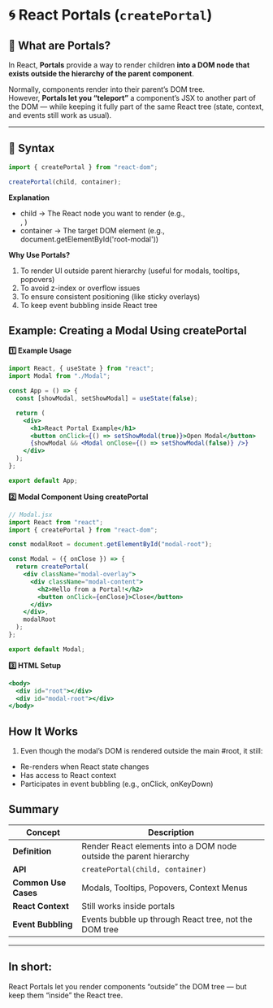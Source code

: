 # 🌀 React Portals (`createPortal`)

## 📘 What are Portals?

In React, **Portals** provide a way to render children **into a DOM node that exists outside the hierarchy of the parent component**.

Normally, components render into their parent’s DOM tree.  
However, **Portals let you “teleport”** a component’s JSX to another part of the DOM — while keeping it fully part of the same React tree (state, context, and events still work as usual).

---

## 🧱 Syntax

```jsx
import { createPortal } from "react-dom";

createPortal(child, container);
```
**Explanation**
  - child → The React node you want to render (e.g., <div>, <Modal />)
  - container → The target DOM element (e.g., document.getElementById('root-modal'))

**Why Use Portals?**
  1. To render UI outside parent hierarchy (useful for modals, tooltips, popovers)
  2. To avoid z-index or overflow issues
  3. To ensure consistent positioning (like sticky overlays)
  4. To keep event bubbling inside React tree

## Example: Creating a Modal Using createPortal
**1️⃣ Example Usage**
```jsx
import React, { useState } from "react";
import Modal from "./Modal";

const App = () => {
  const [showModal, setShowModal] = useState(false);

  return (
    <div>
      <h1>React Portal Example</h1>
      <button onClick={() => setShowModal(true)}>Open Modal</button>
      {showModal && <Modal onClose={() => setShowModal(false)} />}
    </div>
  );
};

export default App;
```
**2️⃣ Modal Component Using createPortal**
```jsx
// Modal.jsx
import React from "react";
import { createPortal } from "react-dom";

const modalRoot = document.getElementById("modal-root");

const Modal = ({ onClose }) => {
  return createPortal(
    <div className="modal-overlay">
      <div className="modal-content">
        <h2>Hello from a Portal!</h2>
        <button onClick={onClose}>Close</button>
      </div>
    </div>,
    modalRoot
  );
};

export default Modal;
```
**3️⃣ HTML Setup**
```jsx
<body>
  <div id="root"></div>
  <div id="modal-root"></div>
</body>
```
## How It Works
 1. Even though the modal’s DOM is rendered outside the main #root,
it still:
  - Re-renders when React state changes
  - Has access to React context
  - Participates in event bubbling (e.g., onClick, onKeyDown)

## Summary
| Concept              | Description                                                        |
| -------------------- | ------------------------------------------------------------------ |
| **Definition**       | Render React elements into a DOM node outside the parent hierarchy |
| **API**              | `createPortal(child, container)`                                   |
| **Common Use Cases** | Modals, Tooltips, Popovers, Context Menus                          |
| **React Context**    | Still works inside portals                                         |
| **Event Bubbling**   | Events bubble up through React tree, not the DOM tree              |
---
## In short:

React Portals let you render components “outside” the DOM tree — but keep them “inside” the React tree.